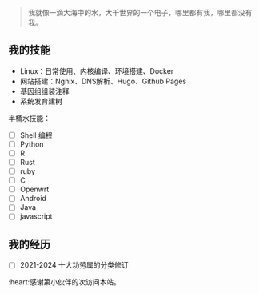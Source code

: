 > 我就像一滴大海中的水，大千世界的一个电子，哪里都有我，哪里都没有我。

## 我的技能

- Linux：日常使用、内核编译、环境搭建、Docker
- 网站搭建：Ngnix、DNS解析、Hugo、Github Pages
- 基因组组装注释
- 系统发育建树

半桶水技能：
- [ ] Shell 编程
- [ ] Python
- [ ] R
- [ ] Rust
- [ ] ruby
- [ ] C
- [ ] Openwrt
- [ ] Android
- [ ] Java
- [ ] javascript

## 我的经历

- [ ] 2021-2024 十大功劳属的分类修订

<span id="busuanzi">
:heart:感谢第<span></span>小伙伴的<span></span>次访问本站。
</span>

<!-- ##{"script":"<script>document.getElementById('user-content-busuanzi').id='busuanzi_container_site_uv';busuanzi=document.getElementById('busuanzi_container_site_uv');busuanzi.style.display='none';busuanzi.childNodes[1].id='busuanzi_value_site_uv';busuanzi.childNodes[3].id='busuanzi_value_site_pv';</script><script async src='//busuanzi.ibruce.info/busuanzi/2.3/busuanzi.pure.mini.js'></script>","style":"<style>#busuanzi_value_site_uv{color:red}#busuanzi_value_site_pv{color:red}</style>"}## -->